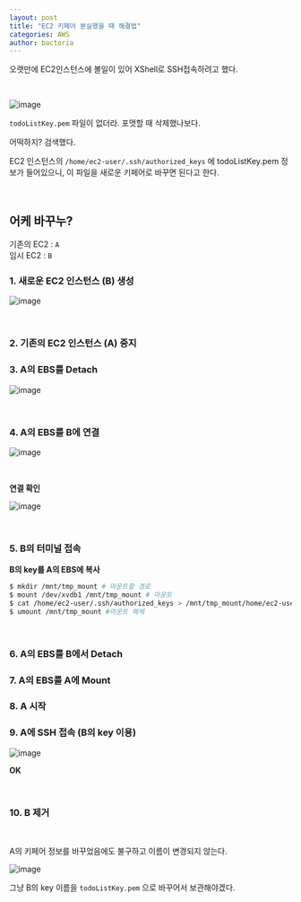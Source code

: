```yaml
---
layout: post
title: "EC2 키페어 분실했을 때 해결법"
categories: AWS
author: bactoria
---
```


오랫만에 EC2인스턴스에 볼일이 있어 XShell로 SSH접속하려고 했다.

&nbsp;

![image](https://user-images.githubusercontent.com/25674959/64486740-fc6f5880-d26b-11e9-979d-4fd734488f89.png)

`todoListKey.pem` 파일이 없더라. 포맷할 때 삭제했나보다.

어떡하지? 검색했다.

EC2 인스턴스의 `/home/ec2-user/.ssh/authorized_keys` 에 todoListKey.pem 정보가 들어있으니, 이 파일을 새로운 키페어로 바꾸면 된다고 한다.

&nbsp;
&nbsp;

## 어케 바꾸누?

기존의 EC2 : `A`  
임시 EC2 : `B`

### 1. 새로운 EC2 인스턴스 (B) 생성

![image](https://user-images.githubusercontent.com/25674959/64486877-d8ad1200-d26d-11e9-9afe-a5a51f4fb5c6.png)

&nbsp;

### 2. 기존의 EC2 인스턴스 (A) 중지

### 3. A의 EBS를 Detach
![image](https://user-images.githubusercontent.com/25674959/64486983-8bca3b00-d26f-11e9-9a44-6c06634ad2c4.png)

&nbsp;

### 4. A의 EBS를 B에 연결
![image](https://user-images.githubusercontent.com/25674959/64486941-e020eb00-d26e-11e9-8498-00b53e67b525.png)

&nbsp;

**연결 확인**

![image](https://user-images.githubusercontent.com/25674959/64487011-fd09ee00-d26f-11e9-8e3d-5b3ae0b78f06.png)

&nbsp;
&nbsp;

### 5. B의 터미널 접속

**B의 key를 A의 EBS에 복사**
```bash
$ mkdir /mnt/tmp_mount # 마운트할 경로
$ mount /dev/xvdb1 /mnt/tmp_mount # 마운트
$ cat /home/ec2-user/.ssh/authorized_keys > /mnt/tmp_mount/home/ec2-user/.ssh/authorized_keys # key 복사
$ umount /mnt/tmp_mount #마운트 해제
```

&nbsp;

### 6. A의 EBS를 B에서 Detach

### 7. A의 EBS를 A에 Mount

### 8. A 시작

### 9. A에 SSH 접속 (B의 key 이용)

![image](https://user-images.githubusercontent.com/25674959/64487107-224b2c00-d271-11e9-96f1-cc39a27d1ac6.png)

**OK**

&nbsp;

### 10. B 제거

&nbsp;
&nbsp;
&nbsp;

A의 키페어 정보를 바꾸었음에도 불구하고 이름이 변경되지 않는다.

![image](https://user-images.githubusercontent.com/25674959/64486740-fc6f5880-d26b-11e9-979d-4fd734488f89.png)

그냥 B의 key 이름을 `todoListKey.pem` 으로 바꾸어서 보관해야겠다.

